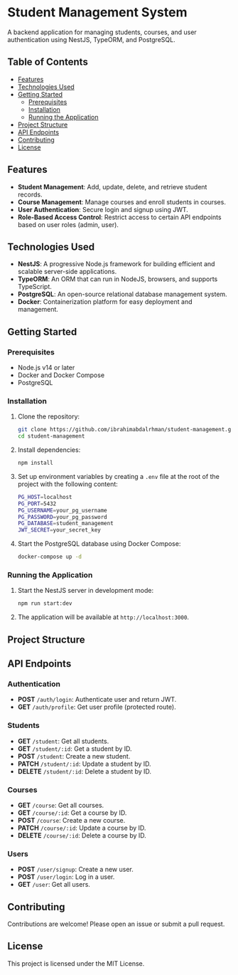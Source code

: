 # Student Management System

A backend application for managing students, courses, and user authentication using NestJS, TypeORM, and PostgreSQL.

## Table of Contents

- [Features](#features)
- [Technologies Used](#technologies-used)
- [Getting Started](#getting-started)
  - [Prerequisites](#prerequisites)
  - [Installation](#installation)
  - [Running the Application](#running-the-application)
- [Project Structure](#project-structure)
- [API Endpoints](#api-endpoints)
- [Contributing](#contributing)
- [License](#license)

## Features

- **Student Management**: Add, update, delete, and retrieve student records.
- **Course Management**: Manage courses and enroll students in courses.
- **User Authentication**: Secure login and signup using JWT.
- **Role-Based Access Control**: Restrict access to certain API endpoints based on user roles (admin, user).

## Technologies Used

- **NestJS**: A progressive Node.js framework for building efficient and scalable server-side applications.
- **TypeORM**: An ORM that can run in NodeJS, browsers, and supports TypeScript.
- **PostgreSQL**: An open-source relational database management system.
- **Docker**: Containerization platform for easy deployment and management.

## Getting Started

### Prerequisites

- Node.js v14 or later
- Docker and Docker Compose
- PostgreSQL

### Installation

1. Clone the repository:

    ```bash
    git clone https://github.com/ibrahimabdalrhman/student-management.git
    cd student-management
    ```

2. Install dependencies:

    ```bash
    npm install
    ```

3. Set up environment variables by creating a `.env` file at the root of the project with the following content:

    ```bash
    PG_HOST=localhost
    PG_PORT=5432
    PG_USERNAME=your_pg_username
    PG_PASSWORD=your_pg_password
    PG_DATABASE=student_management
    JWT_SECRET=your_secret_key
    ```

4. Start the PostgreSQL database using Docker Compose:

    ```bash
    docker-compose up -d
    ```

### Running the Application

1. Start the NestJS server in development mode:

    ```bash
    npm run start:dev
    ```

2. The application will be available at `http://localhost:3000`.

## Project Structure


## API Endpoints

### Authentication

- **POST** `/auth/login`: Authenticate user and return JWT.
- **GET** `/auth/profile`: Get user profile (protected route).

### Students

- **GET** `/student`: Get all students.
- **GET** `/student/:id`: Get a student by ID.
- **POST** `/student`: Create a new student.
- **PATCH** `/student/:id`: Update a student by ID.
- **DELETE** `/student/:id`: Delete a student by ID.

### Courses

- **GET** `/course`: Get all courses.
- **GET** `/course/:id`: Get a course by ID.
- **POST** `/course`: Create a new course.
- **PATCH** `/course/:id`: Update a course by ID.
- **DELETE** `/course/:id`: Delete a course by ID.

### Users

- **POST** `/user/signup`: Create a new user.
- **POST** `/user/login`: Log in a user.
- **GET** `/user`: Get all users.

## Contributing

Contributions are welcome! Please open an issue or submit a pull request.

## License

This project is licensed under the MIT License.
